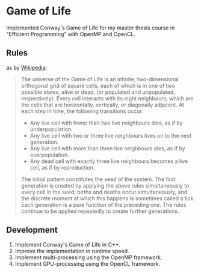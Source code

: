 # Game of Life

Implemented Conway's Game of Life for my master thesis course in "Efficient Programming" with OpenMP and OpenCL.

## Rules 

as by [Wikipedia](https://en.wikipedia.org/wiki/Conway%27s_Game_of_Life):
>The universe of the Game of Life is an infinite, two-dimensional orthogonal grid of square cells, each of which is in one of two possible states, alive or dead, (or populated and unpopulated, respectively). Every cell interacts with its eight neighbours, which are the cells that are horizontally, vertically, or diagonally adjacent. At each step in time, the following transitions occur:
>
>- Any live cell with fewer than two live neighbours dies, as if by underpopulation.
>- Any live cell with two or three live neighbours lives on to the next generation.
>- Any live cell with more than three live neighbours dies, as if by overpopulation.
>- Any dead cell with exactly three live neighbours becomes a live cell, as if by reproduction.
>
>The initial pattern constitutes the seed of the system. The first generation is created by applying the above rules simultaneously to every cell in the seed; births and deaths occur simultaneously, and the discrete moment at which this happens is sometimes called a tick. Each generation is a pure function of the preceding one. The rules continue to be applied repeatedly to create further generations.

## Development

1. Implement Conway's Game of Life in C++.
1. Improve the implementation in runtime speed.
1. Implement multi-processing using the OpenMP framework.
1. Implement GPU-processing using the OpenCL framework.
